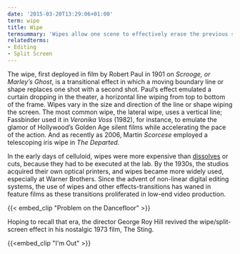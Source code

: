```yaml
---
date: '2015-03-20T13:29:06+01:00'
term: wipe
title: Wipe
termsummary: 'Wipes allow one scene to effectively erase the previous scene and replace it.'
relatedterms:
- Editing
- Split Screen
---
```


The wipe, first deployed in film by Robert Paul in 1901 on *Scrooge, or Marley’s Ghost*, is a transitional effect in which a moving boundary line or shape replaces one shot with a second shot.  Paul’s effect emulated a curtain dropping in the theater, a horizontal line wiping from top to bottom of the frame.  Wipes vary in the size and direction of the line or shape wiping the screen.  The most common wipe, the lateral wipe, uses a vertical line; Fassbinder used it in *Veronika Voss* (1982), for instance, to emulate the glamor of Hollywood’s Golden Age silent films while accelerating the pace of the action.  And as recently as 2006, Martin *Scorcese* employed a telescoping iris wipe in *The Departed*. 

In the early days of celluloid, wipes were more expensive than [dissolves](../dissolve/) or cuts, because they had to be executed at the lab.  By the 1930s, the studios acquired their own optical printers, and wipes became more widely used, especially at Warner Brothers.  Since the advent of non-linear digital editing systems, the use of wipes and other effects-transitions has waned in feature films as these transitions proliferated in low-end video production.  

<!--more-->

{{< embed_clip "Problem on the Dancefloor" >}}

Hoping to recall that era, the director George Roy Hill revived the
wipe/split-screen effect in his nostalgic 1973 film, The Sting.

{{<embed_clip "I'm Out" >}}
